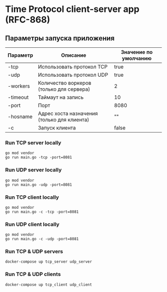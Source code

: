 # Time Protocol client-server app (RFC-868)


## Параметры запуска приложения
|Параметр|Описание|Значение по умолчанию|
|-----|------|-------|
|-tcp|Использовать протокол TCP|true|
|-udp|Использовать протокол UDP|true|
|-workers|Количество воркеров (только для сервера)|2|
|-timeout|Таймаут на запись|10|
|-port|Порт|8080|
|-hosname|Адрес хоста назначения (только для клиента)|""|
|-с|Запуск клиента|false|

### Run TCP server locally
```shell
go mod vendor
go run main.go -tcp -port=8081
```

### Run UDP server locally
```shell
go mod vendor
go run main.go -udp -port=8081
```

### Run TCP client locally
```shell
go mod vendor
go run main.go -c -tcp -port=8081
```

### Run UDP client locally
```shell
go mod vendor
go run main.go -c -udp -port=8081
```

### Run TCP & UDP servers
```shell
docker-compose up tcp_server udp_server
```

### Run TCP & UDP clients
```shell
docker-compose up tcp_client udp_client
```